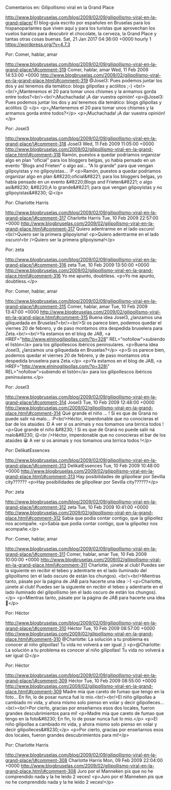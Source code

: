 Comentarios en: Gilipollismo viral en la Grand Place

http://www.blogbruselas.com/blog/2009/02/09/gilipollismo-viral-en-la-grand-place/
El blog-guía escrito por españoles en Bruselas para los hispanoparlantes
que viven aquí y para los turistas que aprovechan los vuelos baratos
para descubrir el chocolate, la cerveza, la Grand Place y tantas otras
cosas buenas. Sat, 21 Jan 2017 04:36:00 +0000 hourly 1
https://wordpress.org/?v=4.7.3

Por: Comer, hablar, amar

http://www.blogbruselas.com/blog/2009/02/09/gilipollismo-viral-en-la-grand-place/\#comment-319
Comer, hablar, amar Wed, 11 Feb 2009 14:53:00 +0000
http://www.blogbruselas.com/2009/02/gilipollismo-viral-en-la-grand-place.html\#comment-319
\@Josel3: Pues podemos juntar los dos y así tenemos día temático: blogs
gilipollas y acólitos ;-) &lt;br/&gt;&lt;br/&gt;¿Mantenemos el 20 para
tomar unos chismes y la armamos gorda entre
todos?&lt;br/&gt;&lt;br/&gt;¡Muchachada! ¡A dar vuestra opinión!
\<p\>\@Josel3: Pues podemos juntar los dos y así tenemos día temático:
blogs gilipollas y acólitos 😉 \</p\> \<p\>¿Mantenemos el 20 para tomar
unos chismes y la armamos gorda entre todos?\</p\> \<p\>¡Muchachada! ¡A
dar vuestra opinión!\</p\>

Por: Josel3

http://www.blogbruselas.com/blog/2009/02/09/gilipollismo-viral-en-la-grand-place/\#comment-318
Josel3 Wed, 11 Feb 2009 11:05:00 +0000
http://www.blogbruselas.com/2009/02/gilipollismo-viral-en-la-grand-place.html\#comment-318
Ramón, puestos a quedar podríamos organizar algo en plan
&quot;oficial&quot; para los bloggers belgas, yo había pensado en un
evento &quot;Blogs and Frieten&quot; o algo así\... &quot;A lo
grande&quot; para que vengan gilipoyistas y no gilipoyistas\... :P
\<p\>Ramón, puestos a quedar podríamos organizar algo en plan
&\#8220;oficial&\#8221; para los bloggers belgas, yo había pensado en un
evento &\#8220;Blogs and Frieten&\#8221; o algo así&\#8230; &\#8220;A lo
grande&\#8221; para que vengan gilipoyistas y no gilipoyistas&\#8230;
😛\</p\>

Por: Charlotte Harris

http://www.blogbruselas.com/blog/2009/02/09/gilipollismo-viral-en-la-grand-place/\#comment-317
Charlotte Harris Tue, 10 Feb 2009 22:57:00 +0000
http://www.blogbruselas.com/2009/02/gilipollismo-viral-en-la-grand-place.html\#comment-317
Quiero adentrarme en el lado oscuro!&lt;br/&gt;Quiero ser la primera
gilipoyisma! \<p\>Quiero adentrarme en el lado oscuro!\<br /\>Quiero ser
la primera gilipoyisma!\</p\>

Por: zeta

http://www.blogbruselas.com/blog/2009/02/09/gilipollismo-viral-en-la-grand-place/\#comment-316
zeta Tue, 10 Feb 2009 13:50:00 +0000
http://www.blogbruselas.com/2009/02/gilipollismo-viral-en-la-grand-place.html\#comment-316
Yo me apunto, doubtless. \<p\>Yo me apunto, doubtless.\</p\>

Por: Comer, hablar, amar

http://www.blogbruselas.com/blog/2009/02/09/gilipollismo-viral-en-la-grand-place/\#comment-315
Comer, hablar, amar Tue, 10 Feb 2009 13:47:00 +0000
http://www.blogbruselas.com/2009/02/gilipollismo-viral-en-la-grand-place.html\#comment-315
Buena idea Josel3, ¿lanzamos una giliquedada en
Bruselas?&lt;br/&gt;&lt;br/&gt;Si os parece bien, podemos quedar el
viernes 20 de febrero, y de paso montamos otra despedida bruselera para
Zeta.&lt;br/&gt;&lt;br/&gt;Ya estamos en el blog de JAB, &lt;a
HREF=&quot;http://www.elninogilipollas.com/?p=328&quot;
REL=&quot;nofollow&quot;&gt;subiendo el listón&lt;/a&gt; para los
gilipollescos ibéricos peninsulares. \<p\>Buena idea Josel3, ¿lanzamos
una giliquedada en Bruselas?\</p\> \<p\>Si os parece bien, podemos
quedar el viernes 20 de febrero, y de paso montamos otra despedida
bruselera para Zeta.\</p\> \<p\>Ya estamos en el blog de JAB, \<a
HREF=\"http://www.elninogilipollas.com/?p=328\"
REL=\"nofollow\"\>subiendo el listón\</a\> para los gilipollescos
ibéricos peninsulares.\</p\>

Por: Josel3

http://www.blogbruselas.com/blog/2009/02/09/gilipollismo-viral-en-la-grand-place/\#comment-314
Josel3 Tue, 10 Feb 2009 12:48:00 +0000
http://www.blogbruselas.com/2009/02/gilipollismo-viral-en-la-grand-place.html\#comment-314
Qué grande el niño \... ! Si es que de Graná no puede salir ná malo\...
:P&lt;br/&gt;Héctor, imperdonable que no conocieras el bar de los
ataúdes :D A ver si os animais y nos tomamos una birrica todos !
\<p\>Qué grande el niño &\#8230; ! Si es que de Graná no puede salir ná
malo&\#8230; 😛\<br /\>Héctor, imperdonable que no conocieras el bar de
los ataúdes 😀 A ver si os animais y nos tomamos una birrica todos
!\</p\>

Por: DelikatEssences

http://www.blogbruselas.com/blog/2009/02/09/gilipollismo-viral-en-la-grand-place/\#comment-313
DelikatEssences Tue, 10 Feb 2009 10:48:00 +0000
http://www.blogbruselas.com/2009/02/gilipollismo-viral-en-la-grand-place.html\#comment-313
Hay posibilidades de gilipollear por Sevilla city?????? \<p\>Hay
posibilidades de gilipollear por Sevilla city??????\</p\>

Por: zeta

http://www.blogbruselas.com/blog/2009/02/09/gilipollismo-viral-en-la-grand-place/\#comment-312
zeta Tue, 10 Feb 2009 10:41:00 +0000
http://www.blogbruselas.com/2009/02/gilipollismo-viral-en-la-grand-place.html\#comment-312
Sabía que podía contar contigo, que la gilipollez nos acompañe.
\<p\>Sabía que podía contar contigo, que la gilipollez nos
acompañe.\</p\>

Por: Comer, hablar, amar

http://www.blogbruselas.com/blog/2009/02/09/gilipollismo-viral-en-la-grand-place/\#comment-311
Comer, hablar, amar Tue, 10 Feb 2009 10:00:00 +0000
http://www.blogbruselas.com/2009/02/gilipollismo-viral-en-la-grand-place.html\#comment-311
Charlotte, ¡únete al club! Puedes ser la siguiente en recibir el tebeo y
adentrarte en el lado iluminado del gilipollismo (en el lado oscuro de
están los chungos). &lt;br/&gt;&lt;br/&gt;Mientras tanto, pásate por la
página de JAB para hacerte una idea :-) \<p\>Charlotte, ¡únete al club!
Puedes ser la siguiente en recibir el tebeo y adentrarte en el lado
iluminado del gilipollismo (en el lado oscuro de están los chungos).
\</p\> \<p\>Mientras tanto, pásate por la página de JAB para hacerte una
idea 🙂\</p\>

Por: Héctor

http://www.blogbruselas.com/blog/2009/02/09/gilipollismo-viral-en-la-grand-place/\#comment-310
Héctor Tue, 10 Feb 2009 08:57:00 +0000
http://www.blogbruselas.com/2009/02/gilipollismo-viral-en-la-grand-place.html\#comment-310
\@Charlotte: La solución a tu problema es conocer al niño gilipollas! Tu
vida no volverá a ser igual ;) \<p\>\@Charlotte: La solución a tu
problema es conocer al niño gilipollas! Tu vida no volverá a ser igual
😉\</p\>

Por: Héctor

http://www.blogbruselas.com/blog/2009/02/09/gilipollismo-viral-en-la-grand-place/\#comment-309
Héctor Tue, 10 Feb 2009 08:55:00 +0000
http://www.blogbruselas.com/2009/02/gilipollismo-viral-en-la-grand-place.html\#comment-309
Madre mia que careto de fumao que tengo en la foto\... En fin, lo de
posar nunca fué lo mio.&lt;br/&gt;&lt;br/&gt;El niño gilipollas a
cambiado mi vida, y ahora mismo solo pienso en volar y decir
gilipolleces\...&lt;br/&gt;&lt;br/&gt;Por cierto, gracias por enseñarnos
esos dos locales, fueron grandes descubrimientos para mí! \<p\>Madre mia
que careto de fumao que tengo en la foto&\#8230; En fin, lo de posar
nunca fué lo mio.\</p\> \<p\>El niño gilipollas a cambiado mi vida, y
ahora mismo solo pienso en volar y decir gilipolleces&\#8230;\</p\>
\<p\>Por cierto, gracias por enseñarnos esos dos locales, fueron grandes
descubrimientos para mí!\</p\>

Por: Charlotte Harris

http://www.blogbruselas.com/blog/2009/02/09/gilipollismo-viral-en-la-grand-place/\#comment-308
Charlotte Harris Mon, 09 Feb 2009 22:04:00 +0000
http://www.blogbruselas.com/2009/02/gilipollismo-viral-en-la-grand-place.html\#comment-308
Juro por el Manneken pis que no he comprendido nada y la he leido 2
veces! \<p\>Juro por el Manneken pis que no he comprendido nada y la he
leido 2 veces!\</p\>
